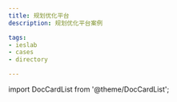 ```yaml
---
title: 规划优化平台
description: 规划优化平台案例

tags:
- ieslab
- cases
- directory

---
```


import DocCardList from '@theme/DocCardList';

<DocCardList />